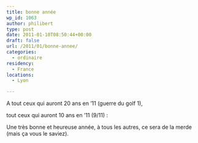 ```yaml
---
title: bonne année
wp_id: 1063
author: philibert
type: post
date: 2011-01-10T08:50:44+00:00
draft: false
url: /2011/01/bonne-annee/
categories:
  - ordinaire
residency:
  - France
locations:
  - Lyon

---
```

A tout ceux qui auront 20 ans en &rsquo;11 (guerre du golf 1),
  
tout ceux qui auront 10 ans en &rsquo;11 (9/11) :
  
Une très bonne et heureuse année, à tous les autres, ce sera de la merde (mais ça vous le saviez).